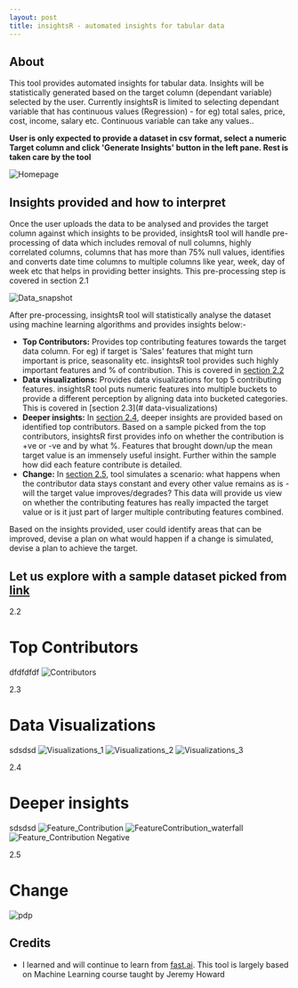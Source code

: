```yaml
---
layout: post
title: insightsR - automated insights for tabular data
---
```


## About
This tool provides automated insights for tabular data. Insights will be statistically generated based on the target column (dependant variable) selected by the user. Currently insightsR is limited to selecting dependant variable that has continuous values (Regression) - for eg) total sales, price, cost, income, salary etc. Continuous variable can take any values..

**User is only expected to provide a dataset in csv format, select a numeric Target column and click 'Generate Insights' button in the left pane. Rest is taken care by the tool**

<img alt="Homepage" src="../assets/img/insightsr/Home.png">

## Insights provided and how to interpret

Once the user uploads the data to be analysed and provides the target column against which insights to be provided, insightsR tool will handle pre-processing of data which includes removal of null columns, highly correlated columns, columns that has more than 75% null values, identifies and converts date time columns to multiple columns like year, week, day of week etc that helps in providing better insights. This pre-processing step is covered in section 2.1

<img alt="Data_snapshot" src="../assets/img/insightsr/Data_snapshot.png">

After pre-processing, insightsR tool will statistically analyse the dataset using machine learning algorithms and provides insights below:-
- **Top Contributors:** Provides top contributing features towards the target data column. For eg) if target is 'Sales' features that might turn important is price, seasonality etc. insightsR tool provides such highly important features and % of contribution. This is covered in [section 2.2](#top-contributors)
- **Data visualizations:** Provides data visualizations for top 5 contributing features. insightsR tool puts numeric features into multiple buckets to provide a different perception by aligning data into bucketed categories. This is covered in [section 2.3](# data-visualizations)
- **Deeper insights:** In [section 2.4](#-deeper-insights), deeper insights are provided based on identified top contributors. Based on a sample picked from the top contributors, insightsR first provides info on whether the contribution is +ve or -ve and by what %. Features that brought down/up the mean target value is an immensely useful insight. Further within the sample how did each feature contribute is detailed.
- **Change:** In [section 2.5](#-change-), tool simulates a scenario: what happens when the contributor data stays constant and every other value remains as is - will the target value improves/degrades? This data will provide us view on whether the contributing features has really impacted the target value or is it just part of larger multiple contributing features combined.

Based on the insights provided, user could identify areas that can be improved, devise a plan on what would happen if a change is simulated, devise a plan to achieve the target.

## Let us explore with a sample dataset picked from [link](https://github.com/ageron/handson-ml/blob/master/datasets/housing/housing.csv)

2.2 
# Top Contributors
dfdfdfdf
<img alt="Contributors" src="../assets/img/insightsr/Contributors.png">

2.3 
# Data Visualizations
sdsdsd
<img alt="Visualizations_1" src="../assets/img/insightsr/Visualizations_1.png">
<img alt="Visualizations_2" src="../assets/img/insightsr/Visualizations_2.png">
<img alt="Visualizations_3" src="../assets/img/insightsr/Visualizations_3.png">


2.4 
# Deeper insights
sdsdsd
<img alt="Feature_Contribution" src="../assets/img/insightsr/Feature_Contribution.png">
<img alt="FeatureContribution_waterfall" src="../assets/img/insightsr/FeatureContribution_waterfall.png">
<img alt="Feature_Contribution Negative" src="../assets/img/insightsr/Feature_Contribution-ve.png">


2.5
# Change
<img alt="pdp" src="../assets/img/insightsr/pdp.png">


## Credits
- I learned and will continue to learn from [fast.ai](https://fast.ai). This tool is largely based on Machine Learning course taught by Jeremy Howard

